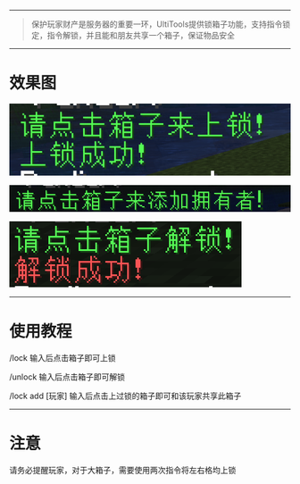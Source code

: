 
---

> 保护玩家财产是服务器的重要一环，UltiTools提供锁箱子功能，支持指令锁定，指令解锁，并且能和朋友共享一个箱子，保证物品安全

---

# 效果图

![](/assets/箱子锁1.png)

![](/assets/箱子锁2.png)

![](/assets/箱子锁3.png)

---

# 使用教程

/lock 输入后点击箱子即可上锁

/unlock 输入后点击箱子即可解锁

/lock add \[玩家\] 输入后点击上过锁的箱子即可和该玩家共享此箱子

---

# 注意

请务必提醒玩家，对于大箱子，需要使用两次指令将左右格均上锁



